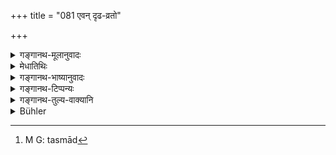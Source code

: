 +++
title = "081 एवन् दृढ-व्रतो"

+++

<details><summary>गङ्गानथ-मूलानुवादः</summary>

He who remains thus firm in his vow, always chaste and with concentrated mind, shakes off the sin of Brāhmaṇa-slaying, on the completion of the twelfth year.—(81)
</details>

<details><summary>मेधातिथिः</summary>

अस्माद्[^१११] वचनाद् आद्यशेषम् उत्क्रान्तं विज्ञायते । **दृढव्रत** इति, **समाहित** इति च पादपूरणे पदे । उपसंहारो ऽयं पूर्वस्य ॥ ११.८१ ॥


[^१११]:
     M G: tasmād
</details>

<details><summary>गङ्गानथ-भाष्यानुवादः</summary>

This shows that the subject of the ‘Twelve-year Penance’ started (in 73), ends here.

‘*Firm in his vow* and *with concentrated mind*,’ these two terms only serve to fill up the metre.

This verse sums up what has gone before.—(81)
</details>

<details><summary>गङ्गानथ-टिप्पन्यः</summary>

This verse is quoted in *Mitākṣarā* (3.244) as summing up the ‘twelve
years’ penance.
</details>

<details><summary>गङ्गानथ-तुल्य-वाक्यानि</summary>

**(verses 11.72-86)**

See Comparative notes for [Verse
11.72].
</details>

<details><summary>Bühler</summary>

082	He who thus (remains) always firm in his vow, chaste, and of concentrated mind, removes after the lapse of twelve years (the guilt of) slaying a Brahmana.
</details>
